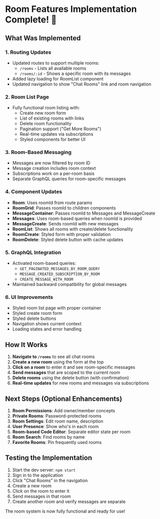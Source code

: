 # Room Features Implementation Complete! 🎉

## What Was Implemented

### 1. **Routing Updates**
- Updated routes to support multiple rooms:
  - `/rooms` - Lists all available rooms
  - `/rooms/:id` - Shows a specific room with its messages
- Added lazy loading for RoomList component
- Updated navigation to show "Chat Rooms" link and room navigation

### 2. **Room List Page**
- Fully functional room listing with:
  - Create new room form
  - List of existing rooms with links
  - Delete room functionality
  - Pagination support ("Get More Rooms")
  - Real-time updates via subscriptions
  - Styled components for better UI

### 3. **Room-Based Messaging**
- Messages are now filtered by room ID
- Message creation includes room context
- Subscriptions work on a per-room basis
- Separate GraphQL queries for room-specific messages

### 4. **Component Updates**
- **Room**: Uses roomId from route params
- **RoomGrid**: Passes roomId to children components
- **MessageContainer**: Passes roomId to Messages and MessageCreate
- **Messages**: Uses room-based queries when roomId is provided
- **MessageCreate**: Sends roomId with new messages
- **RoomList**: Shows all rooms with create/delete functionality
- **RoomCreate**: Styled form with proper validation
- **RoomDelete**: Styled delete button with cache updates

### 5. **GraphQL Integration**
- Activated room-based queries:
  - `GET_PAGINATED_MESSAGES_BY_ROOM_QUERY`
  - `MESSAGE_CREATED_SUBSCRIPTION_BY_ROOM`
  - `CREATE_MESSAGE_WITH_ROOM`
- Maintained backward compatibility for global messages

### 6. **UI Improvements**
- Styled room list page with proper container
- Styled create room form
- Styled delete buttons
- Navigation shows current context
- Loading states and error handling

## How It Works

1. **Navigate to `/rooms`** to see all chat rooms
2. **Create a new room** using the form at the top
3. **Click on a room** to enter it and see room-specific messages
4. **Send messages** that are scoped to the current room
5. **Delete rooms** using the delete button (with confirmation)
6. **Real-time updates** for new rooms and messages via subscriptions

## Next Steps (Optional Enhancements)

1. **Room Permissions**: Add owner/member concepts
2. **Private Rooms**: Password-protected rooms
3. **Room Settings**: Edit room name, description
4. **User Presence**: Show who's in each room
5. **Room-based Code Editor**: Separate editor state per room
6. **Room Search**: Find rooms by name
7. **Favorite Rooms**: Pin frequently used rooms

## Testing the Implementation

1. Start the dev server: `npm start`
2. Sign in to the application
3. Click "Chat Rooms" in the navigation
4. Create a new room
5. Click on the room to enter it
6. Send messages in that room
7. Create another room and verify messages are separate

The room system is now fully functional and ready for use!